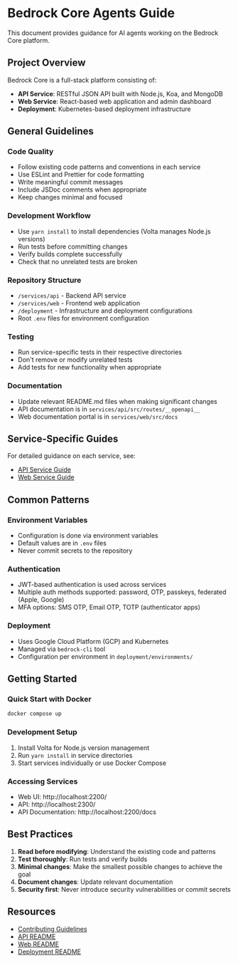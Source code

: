 # Bedrock Core Agents Guide

This document provides guidance for AI agents working on the Bedrock Core platform.

## Project Overview

Bedrock Core is a full-stack platform consisting of:
- **API Service**: RESTful JSON API built with Node.js, Koa, and MongoDB
- **Web Service**: React-based web application and admin dashboard
- **Deployment**: Kubernetes-based deployment infrastructure

## General Guidelines

### Code Quality
- Follow existing code patterns and conventions in each service
- Use ESLint and Prettier for code formatting
- Write meaningful commit messages
- Include JSDoc comments when appropriate
- Keep changes minimal and focused

### Development Workflow
- Use `yarn install` to install dependencies (Volta manages Node.js versions)
- Run tests before committing changes
- Verify builds complete successfully
- Check that no unrelated tests are broken

### Repository Structure
- `/services/api` - Backend API service
- `/services/web` - Frontend web application
- `/deployment` - Infrastructure and deployment configurations
- Root `.env` files for environment configuration

### Testing
- Run service-specific tests in their respective directories
- Don't remove or modify unrelated tests
- Add tests for new functionality when appropriate

### Documentation
- Update relevant README.md files when making significant changes
- API documentation is in `services/api/src/routes/__openapi__`
- Web documentation portal is in `services/web/src/docs`

## Service-Specific Guides

For detailed guidance on each service, see:
- [API Service Guide](services/api/agents.md)
- [Web Service Guide](services/web/agents.md)

## Common Patterns

### Environment Variables
- Configuration is done via environment variables
- Default values are in `.env` files
- Never commit secrets to the repository

### Authentication
- JWT-based authentication is used across services
- Multiple auth methods supported: password, OTP, passkeys, federated (Apple, Google)
- MFA options: SMS OTP, Email OTP, TOTP (authenticator apps)

### Deployment
- Uses Google Cloud Platform (GCP) and Kubernetes
- Managed via `bedrock-cli` tool
- Configuration per environment in `deployment/environments/`

## Getting Started

### Quick Start with Docker
```bash
docker compose up
```

### Development Setup
1. Install Volta for Node.js version management
2. Run `yarn install` in service directories
3. Start services individually or use Docker Compose

### Accessing Services
- Web UI: http://localhost:2200/
- API: http://localhost:2300/
- API Documentation: http://localhost:2200/docs

## Best Practices

1. **Read before modifying**: Understand the existing code and patterns
2. **Test thoroughly**: Run tests and verify builds
3. **Minimal changes**: Make the smallest possible changes to achieve the goal
4. **Document changes**: Update relevant documentation
5. **Security first**: Never introduce security vulnerabilities or commit secrets

## Resources

- [Contributing Guidelines](CONTRIBUTING.md)
- [API README](services/api/README.md)
- [Web README](services/web/README.md)
- [Deployment README](deployment/README.md)
